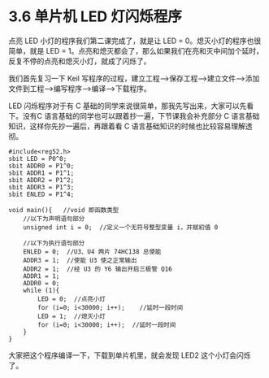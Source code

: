# 3.6 单片机 LED 灯闪烁程序

点亮 LED 小灯的程序我们第二课完成了，就是让 LED = 0。熄灭小灯的程序也很简单，就是 LED = 1。点亮和熄灭都会了，那么如果我们在亮和灭中间加个延时，反复不停的点亮和熄灭小灯，就成了闪烁了。

我们首先复习一下 Keil 写程序的过程，建立工程-->保存工程-->建立文件-->添加文件到工程-->编写程序-->编译-->下载程序。

LED 闪烁程序对于有 C 基础的同学来说很简单，那我先写出来，大家可以先看下。没有C 语言基础的同学也可以跟着抄一遍，下节课我会补充部分 C 语言基础知识，这样你先抄一遍后，再跟着看 C 语言基础知识的时候也比较容易理解透彻。

```
#include<reg52.h>
sbit LED = P0^0;
sbit ADDR0 = P1^0;
sbit ADDR1 = P1^1;
sbit ADDR2 = P1^2;
sbit ADDR3 = P1^3;
sbit ENLED = P1^4;

void main(){   //void 即函数类型
    //以下为声明语句部分
    unsigned int i = 0;  //定义一个无符号整型变量 i，并赋初值 0
   
    //以下为执行语句部分
    ENLED = 0;  //U3、U4 两片 74HC138 总使能
    ADDR3 = 1;  //使能 U3 使之正常输出
    ADDR2 = 1;  //经 U3 的 Y6 输出开启三极管 Q16
    ADDR1 = 1;
    ADDR0 = 0;
    while (1){
        LED = 0;  //点亮小灯
        for (i=0; i<30000; i++);    //延时一段时间
        LED = 1;  //熄灭小灯
        for (i=0; i<30000; i++);  //延时一段时间
    }
}
```

大家把这个程序编译一下，下载到单片机里，就会发现 LED2 这个小灯会闪烁了。